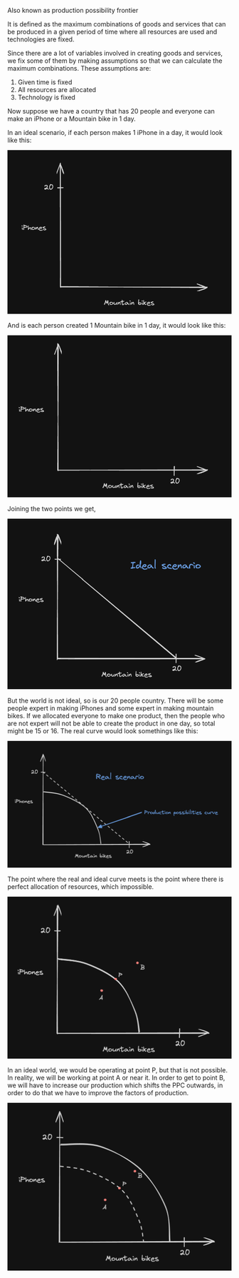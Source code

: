 Also known as production possibility frontier

It is defined as the maximum combinations of goods and services that can be produced in a given period of time where all resources are used and technologies are fixed.

Since there are a lot of variables involved in creating goods and services, we fix some of them by making assumptions so that we can calculate the maximum combinations. These assumptions are:

1. Given time is fixed
2. All resources are allocated
3. Technology is fixed

Now suppose we have a country that has 20 people and everyone can make an iPhone or a Mountain bike in 1 day.

In an ideal scenario, if each person makes 1 iPhone in a day, it would look like this:

![Alt-text | 500](./Assets/Pasted%20image%2020231221172507.png)

And is each person created 1 Mountain bike in 1 day, it would look like this:

![Pasted image 20231221172706.png | 500](./Assets/Pasted%20image%2020231221172706.png)

Joining the two points we get,

![Pasted image 20231221172749.png | 500](./Assets/Pasted%20image%2020231221172749.png)

But the world is not ideal, so is our 20 people country. There will be some people expert in making iPhones and some expert in making mountain bikes. If we allocated everyone to make one product, then the people who are not expert will not be able to create the product in one day, so total might be 15 or 16. The real curve would look somethings like this:

![Pasted image 20231221173027.png | 500](./Assets/Pasted%20image%2020231221173027.png)

The point where the real and ideal curve meets is the point where there is perfect allocation of resources, which impossible.

![Pasted image 20231221173515.png | 500](./Assets/Pasted%20image%2020231221173515.png)

In an ideal world, we would be operating at point P, but that is not possible. In reality, we will be working at point A or near it. In order to get to point B, we will have to increase our production which shifts the PPC outwards, in order to do that we have to improve the factors of production.

![./Assets/Pasted image 20231221173826.png | 500](./Assets/Pasted%20image%2020231221173826.png)

